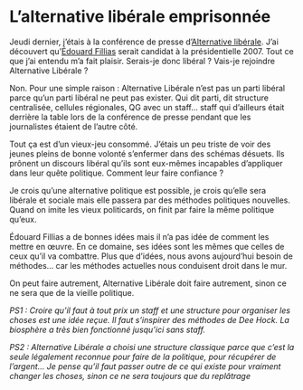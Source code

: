 # L’alternative libérale emprisonnée

Jeudi dernier, j’étais à la conférence de presse d’[Alternative libérale](http://www.alternative-liberale.fr/). J’ai découvert qu’[Édouard Fillias](http://www.edouard-fillias.fr/) serait candidat à la présidentielle 2007. Tout ce que j’ai entendu m’a fait plaisir. Serais-je donc libéral ? Vais-je rejoindre Alternative Libérale ?

Non. Pour une simple raison : Alternative Libérale n’est pas un parti libéral parce qu’un parti libéral ne peut pas exister. Qui dit parti, dit structure centralisée, cellules régionales, QG avec un staff… staff qui d’ailleurs était derrière la table lors de la conférence de presse pendant que les journalistes étaient de l’autre côté.

Tout ça est d’un vieux-jeu consommé. J’étais un peu triste de voir des jeunes pleins de bonne volonté s’enfermer dans des schémas désuets. Ils prônent un discours libéral qu’ils sont eux-mêmes incapables d’appliquer dans leur quête politique. Comment leur faire confiance ?

Je crois qu’une alternative politique est possible, je crois qu’elle sera libérale et sociale mais elle passera par des méthodes politiques nouvelles. Quand on imite les vieux politicards, on finit par faire la même politique qu’eux.

Édouard Fillias a de bonnes idées mais il n’a pas idée de comment les mettre en œuvre. En ce domaine, ses idées sont les mêmes que celles de ceux qu’il va combattre. Plus que d’idées, nous avons aujourd’hui besoin de méthodes… car les méthodes actuelles nous conduisent droit dans le mur.

On peut faire autrement, Alternative Libérale doit faire autrement, sinon ce ne sera que de la vieille politique.

*PS1 : Croire qu’il faut à tout prix un staff et une structure pour organiser les choses est une idée reçue. Il faut s’inspirer des méthodes de Dee Hock. La biosphère a très bien fonctionné jusqu’ici sans staff.*

*PS2 : Alternative Libérale a choisi une structure classique parce que c’est la seule légalement reconnue pour faire de la politique, pour récupérer de l’argent… Je pense qu’il faut passer outre de ce qui existe pour vraiment changer les choses, sinon ce ne sera toujours que du replâtrage*